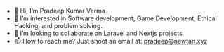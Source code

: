 - 👋 Hi, I’m Pradeep Kumar Verma.
- 👀 I’m interested in Software development, Game Development, Ethical Hacking, and problem solving.
- 💞️ I’m looking to collaborate on Laravel and Nextjs projects
- 📫 How to reach me? Just shoot an email at: pradeep@newtan.xyz

<!---
pradeepkumarverma1/pradeepkumarverma1 is a ✨ special ✨ repository because its `README.md` (this file) appears on your GitHub profile.
You can click the Preview link to take a look at your changes.
--->
